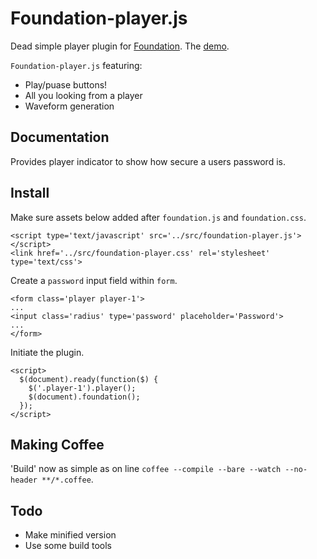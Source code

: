 # Foundation-player.js

Dead simple player plugin for [Foundation](http://foundation.zurb.com/). The [demo](http://qatsi.github.io/foundation-player.js/index.htm).

`Foundation-player.js` featuring:
- Play/puase buttons!
- All you looking from a player
- Waveform generation

## Documentation

Provides player indicator to show how secure a users password is.

## Install

Make sure assets below added after `foundation.js`  and `foundation.css`.

```
<script type='text/javascript' src='../src/foundation-player.js'></script>
<link href='../src/foundation-player.css' rel='stylesheet' type='text/css'>
```

Create a `password` input field within `form`.

```
<form class='player player-1'>
...
<input class='radius' type='password' placeholder='Password'>
...
</form>
```

Initiate the plugin.

```
<script>
  $(document).ready(function($) {
    $('.player-1').player();
    $(document).foundation();
  });
</script>
```

## Making Coffee

'Build' now as simple as on line `coffee --compile --bare --watch --no-header **/*.coffee`.

## Todo

- Make minified version
- Use some build tools
